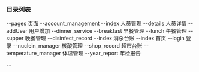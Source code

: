 ### 目录列表
--pages  页面
	--account_management
			--index   人员管理
			--details 人员详情
			--addUser 用户增加
	--dinner_service
			--breakfast 早餐管理
			--lunch  午餐管理
			--supper  晚餐管理
	--disinfect_record
			--index	 消杀台账
	--index	 首页
	--login  登录
	--nuclein_manager  核酸管理
	--shop_record  超市台账
	--temperature_manager 体温管理
	--year_report  年检报告

--